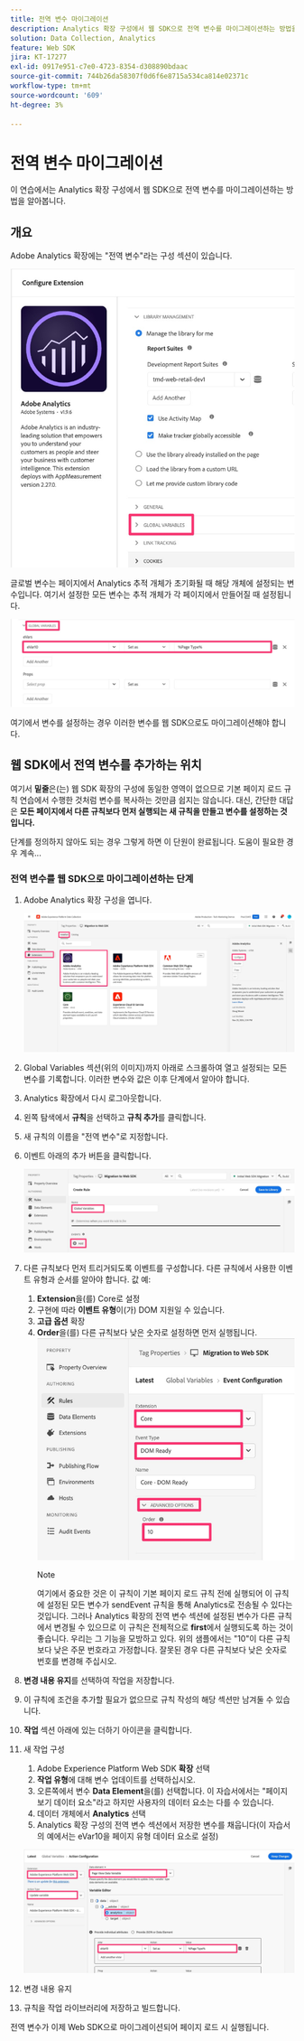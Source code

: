 ```yaml
---
title: 전역 변수 마이그레이션
description: Analytics 확장 구성에서 웹 SDK으로 전역 변수를 마이그레이션하는 방법을 알아봅니다.
solution: Data Collection, Analytics
feature: Web SDK
jira: KT-17277
exl-id: 0917e951-c7e0-4723-8354-d308890bdaac
source-git-commit: 744b26da58307f0d6f6e8715a534ca814e02371c
workflow-type: tm+mt
source-wordcount: '609'
ht-degree: 3%

---
```


# 전역 변수 마이그레이션

이 연습에서는 Analytics 확장 구성에서 웹 SDK으로 전역 변수를 마이그레이션하는 방법을 알아봅니다.

## 개요

Adobe Analytics 확장에는 &quot;전역 변수&quot;라는 구성 섹션이 있습니다.

![전역 변수 레이블](assets/analytics-global-variables-label.jpg)

글로벌 변수는 페이지에서 Analytics 추적 개체가 초기화될 때 해당 개체에 설정되는 변수입니다. 여기서 설정한 모든 변수는 추적 개체가 각 페이지에서 만들어질 때 설정됩니다.

![전역 변수 집합](assets/analytics-set-global-variables.jpg)

여기에서 변수를 설정하는 경우 이러한 변수를 웹 SDK으로도 마이그레이션해야 합니다.

## 웹 SDK에서 전역 변수를 추가하는 위치

여기서 **밑줄**은(는) 웹 SDK 확장의 구성에 동일한 영역이 없으므로 기본 페이지 로드 규칙 연습에서 수행한 것처럼 변수를 복사하는 것만큼 쉽지는 않습니다.
대신, 간단한 대답은 **모든 페이지에서 다른 규칙보다 먼저 실행되는 새 규칙을 만들고 변수를 설정하는 것입니다.**

단계를 정의하지 않아도 되는 경우 그렇게 하면 이 단원이 완료됩니다. 도움이 필요한 경우 계속...

### 전역 변수를 웹 SDK으로 마이그레이션하는 단계

1. Adobe Analytics 확장 구성을 엽니다.

   ![확장 구성](assets/configure-analytics-extension.jpg)

1. Global Variables 섹션(위의 이미지)까지 아래로 스크롤하여 열고 설정되는 모든 변수를 기록합니다. 이러한 변수와 값은 이후 단계에서 알아야 합니다.
1. Analytics 확장에서 다시 로그아웃합니다.
1. 왼쪽 탐색에서 **규칙**&#x200B;을 선택하고 **규칙 추가**&#x200B;를 클릭합니다.
1. 새 규칙의 이름을 &quot;전역 변수&quot;로 지정합니다.
1. 이벤트 아래의 추가 버튼을 클릭합니다.

   ![전역 변수 규칙 1](assets/global-variable-rule-1.jpg)

1. 다른 규칙보다 먼저 트리거되도록 이벤트를 구성합니다. 다른 규칙에서 사용한 이벤트 유형과 순서를 알아야 합니다. 값 예:
   1. **Extension**&#x200B;을(를) Core로 설정
   1. 구현에 따라 **이벤트 유형**&#x200B;이(가) DOM 지원일 수 있습니다.
   1. **고급 옵션** 확장
   1. **Order**을(를) 다른 규칙보다 낮은 숫자로 설정하면 먼저 실행됩니다.
      ![전역 변수 이벤트 구성](assets/configure-global-variable-event.jpg)
      >[!NOTE]
      >
      >여기에서 중요한 것은 이 규칙이 기본 페이지 로드 규칙 전에 실행되어 이 규칙에 설정된 모든 변수가 sendEvent 규칙을 통해 Analytics로 전송될 수 있다는 것입니다. 그러나 Analytics 확장의 전역 변수 섹션에 설정된 변수가 다른 규칙에서 변경될 수 있으므로 이 규칙은 전체적으로 **first**&#x200B;에서 실행되도록 하는 것이 좋습니다. 우리는 그 기능을 모방하고 있다. 위의 샘플에서는 &quot;10&quot;이 다른 규칙보다 낮은 주문 번호라고 가정합니다. 잘못된 경우 다른 규칙보다 낮은 숫자로 번호를 변경해 주십시오.
1. **변경 내용 유지**&#x200B;를 선택하여 작업을 저장합니다.
1. 이 규칙에 조건을 추가할 필요가 없으므로 규칙 작성의 해당 섹션만 남겨둘 수 있습니다.
1. **작업** 섹션 아래에 있는 더하기 아이콘을 클릭합니다.
1. 새 작업 구성
   1. Adobe Experience Platform Web SDK **확장** 선택
   1. **작업 유형**&#x200B;에 대해 변수 업데이트를 선택하십시오.
   1. 오른쪽에서 변수 **Data Element**&#x200B;을(를) 선택합니다. 이 자습서에서는 &quot;페이지 보기 데이터 요소&quot;라고 하지만 사용자의 데이터 요소는 다를 수 있습니다.
   1. 데이터 개체에서 **Analytics** 선택
   1. Analytics 확장 구성의 전역 변수 섹션에서 저장한 변수를 채웁니다(이 자습서의 예에서는 eVar10을 페이지 유형 데이터 요소로 설정)

   ![websdk-global-variables-action](assets/websdk-global-variables-action.jpg)

1. 변경 내용 유지
1. 규칙을 작업 라이브러리에 저장하고 빌드합니다.

전역 변수가 이제 Web SDK으로 마이그레이션되어 페이지 로드 시 실행됩니다.
